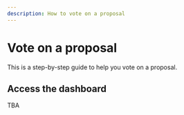 ```yaml
---
description: How to vote on a proposal
---
```


# Vote on a proposal
This is a step-by-step guide to help you vote on a proposal.

## Access the dashboard
TBA